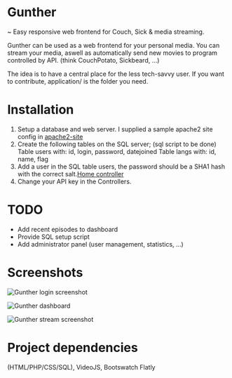# Gunther
~ Easy responsive web frontend for Couch, Sick & media streaming.

Gunther can be used as a web frontend for your personal media. You can stream your media, aswell as automatically send new movies to program controlled by API. (think CouchPotato, Sickbeard, ...)

The idea is to have a central place for the less tech-savvy user.
If you want to contribute, application/ is the folder you need.


# Installation
1. Setup a database and web server. I supplied a sample apache2 site config in [apache2-site](/apache2-site)
2. Create the following tables on the SQL server; (sql script to be done)
    Table users with: id, login, password, datejoined
    Table langs with: id, name, flag
3. Add a user in the SQL table users, the password should be a SHA1 hash with the correct salt.[Home controller](/application/controllers/Home.php)
4. Change your API key in the Controllers.

# TODO
- Add recent episodes to dashboard
- Provide SQL setup script
- Add administrator panel (user management, statistics, ...)

# Screenshots
![Gunther login screenshot](https://i.imgur.com/RWgQcBR.png "Login screen")

![Gunther dashboard](https://i.imgur.com/YDWSkz7.jpg "Dashboard")

![Gunther stream screenshot](https://i.imgur.com/ddidCuk.jpg "Streaming screen")



# Project dependencies
(HTML/PHP/CSS/SQL), VideoJS, Bootswatch Flatly
